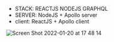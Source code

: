 * STACK: REACTJS NODEJS GRAPHQL 
* SERVER: NodeJS + Apollo server
* client: ReactJS + Apollo client


![Screen Shot 2022-01-20 at 17 48 14](https://user-images.githubusercontent.com/7953708/150440208-b26538d7-38cf-43fa-8458-c888a90861a6.png)
